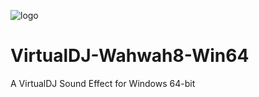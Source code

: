 ![logo](https://github.com/djcel/VirtualDJ-Wahwah8-Win64/blob/main/website.JPG?raw=true "")
# VirtualDJ-Wahwah8-Win64
A VirtualDJ Sound Effect for Windows 64-bit
